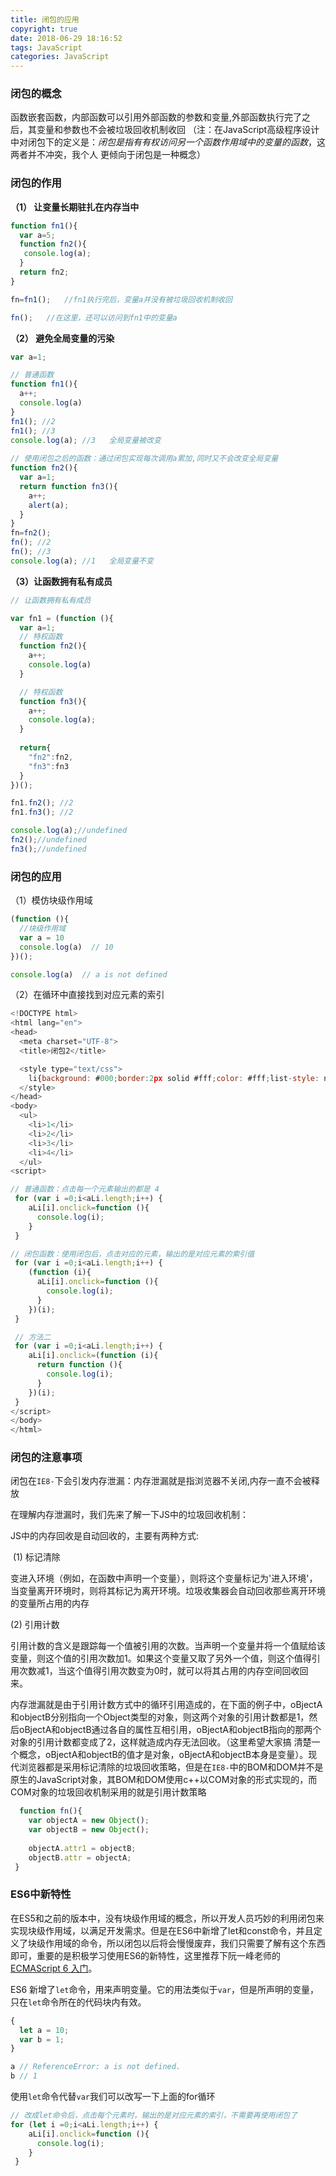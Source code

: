 ```yaml
---
title: 闭包的应用
copyright: true
date: 2018-06-29 18:16:52
tags: JavaScript
categories: JavaScript
---
```


### 闭包的概念

函数嵌套函数，内部函数可以引用外部函数的参数和变量,外部函数执行完了之后，其变量和参数也不会被垃圾回收机制收回 （注：在JavaScript高级程序设计中对闭包下的定义是：*闭包是指有有权访问另一个函数作用域中的变量的函数*，这两者并不冲突，我个人 更倾向于闭包是一种概念）

### 闭包的作用 

**（1） 让变量长期驻扎在内存当中**

```javascript
function fn1(){
  var a=5;
  function fn2(){
   console.log(a);
  }
  return fn2;
}

fn=fn1();	//fn1执行完后，变量a并没有被垃圾回收机制收回

fn();	//在这里，还可以访问到fn1中的变量a
```

**（2） 避免全局变量的污染**

```javascript
var a=1;

// 普通函数
function fn1(){
  a++;
  console.log(a)
}
fn1(); //2
fn1(); //3
console.log(a); //3   全局变量被改变
 
// 使用闭包之后的函数：通过闭包实现每次调用a累加,同时又不会改变全局变量
function fn2(){
  var a=1;
  return function fn3(){
    a++;
    alert(a);
  }
}
fn=fn2();
fn(); //2
fn(); //3
console.log(a); //1   全局变量不变

```

**（3）让函数拥有私有成员**

```javascript
// 让函数拥有私有成员

var fn1 = (function (){
  var a=1;
  // 特权函数
  function fn2(){
    a++;
    console.log(a)
  }

  // 特权函数
  function fn3(){
    a++;
    console.log(a);
  }
  
  return{
    "fn2":fn2,
    "fn3":fn3
  }
})();

fn1.fn2(); //2
fn1.fn3(); //2

console.log(a);//undefined
fn2();//undefined
fn3();//undefined
```

### 闭包的应用 

（1）模仿块级作用域

```javascript
(function (){
  //块级作用域
  var a = 10
  console.log(a)  // 10
})();

console.log(a)  // a is not defined
```

（2）在循环中直接找到对应元素的索引 

```javascript
<!DOCTYPE html>
<html lang="en">
<head>
  <meta charset="UTF-8">
  <title>闭包2</title>

  <style type="text/css">
    li{background: #000;border:2px solid #fff;color: #fff;list-style: none;}
  </style>
</head>
<body>
  <ul>
    <li>1</li>
    <li>2</li>
    <li>3</li>
    <li>4</li>
  </ul>
<script>

// 普通函数：点击每一个元素输出的都是 4
 for (var i =0;i<aLi.length;i++) {
    aLi[i].onclick=function (){
      console.log(i);
    }
 }

// 闭包函数：使用闭包后，点击对应的元素，输出的是对应元素的索引值
 for (var i =0;i<aLi.length;i++) {
    (function (i){
      aLi[i].onclick=function (){
        console.log(i);
      }
    })(i);
 }

 // 方法二
 for (var i =0;i<aLi.length;i++) {
    aLi[i].onclick=(function (i){
      return function (){
        console.log(i);
      }
    })(i);
 }
</script>
</body>
</html>
```

### 闭包的注意事项

  闭包在`IE8-`下会引发内存泄漏：内存泄漏就是指浏览器不关闭,内存一直不会被释放

  在理解内存泄漏时，我们先来了解一下JS中的垃圾回收机制：

  JS中的内存回收是自动回收的，主要有两种方式:

​    (1) 标记清除

​      变进入环境（例如，在函数中声明一个变量），则将这个变量标记为'进入环境'，当变量离开环境时，则将其标记为离开环境。垃圾收集器会自动回收那些离开环境的变量所占用的内存

   (2) 引用计数

​      引用计数的含义是跟踪每一个值被引用的次数。当声明一个变量并将一个值赋给该变量，则这个值的引用次数加1。如果这个变量又取了另外一个值，则这个值得引用次数减1，当这个值得引用次数变为0时，就可以将其占用的内存空间回收回来。

​	内存泄漏就是由于引用计数方式中的循环引用造成的，在下面的例子中，oBjectA和objectB分别指向一个Object类型的对象，则这两个对象的引用计数都是1，然后oBjectA和objectB通过各自的属性互相引用，oBjectA和objectB指向的那两个对象的引用计数都变成了2，这样就造成内存无法回收。（这里希望大家搞 清楚一个概念，oBjectA和objectB的值才是对象，oBjectA和objectB本身是变量）。现代浏览器都是采用标记清除的垃圾回收策略，但是在`IE8-`中的BOM和DOM并不是原生的JavaScript对象，其BOM和DOM使用c++以COM对象的形式实现的，而COM对象的垃圾回收机制采用的就是引用计数策略

```javascript
  function fn(){
    var objectA = new Object();
    var objectB = new Object();
    
    objectA.attr1 = objectB;
    objectB.attr = objectA;
 }
```

### ES6中新特性

在ES5和之前的版本中，没有块级作用域的概念，所以开发人员巧妙的利用闭包来实现块级作用域，以满足开发需求。但是在ES6中新增了let和const命令，并且定义了块级作用域的命令，所以闭包以后将会慢慢废弃，我们只需要了解有这个东西即可，重要的是积极学习使用ES6的新特性，这里推荐下阮一峰老师的[ECMAScript 6 入门](http://es6.ruanyifeng.com/)。

ES6 新增了`let`命令，用来声明变量。它的用法类似于`var`，但是所声明的变量，只在`let`命令所在的代码块内有效。 

```javascript
{
  let a = 10;
  var b = 1;
}

a // ReferenceError: a is not defined.
b // 1
```

使用`let`命令代替`var`我们可以改写一下上面的for循环

```javascript
// 改成let命令后，点击每个元素时，输出的是对应元素的索引，不需要再使用闭包了
for (let i =0;i<aLi.length;i++) {
    aLi[i].onclick=function (){
      console.log(i);
    }
 }
```